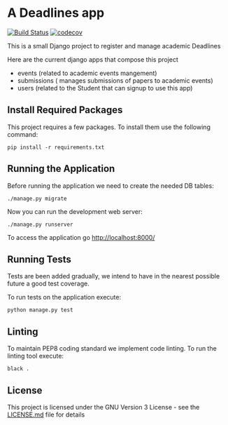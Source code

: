 # A Deadlines app

[![Build Status](https://travis-ci.com/marceloFA/deadlines_app.svg?branch=master)](https://travis-ci.com/marceloFA/deadlines_app)
[![codecov](https://codecov.io/gh/marceloFA/deadlines_app/branch/master/graph/badge.svg)](https://codecov.io/gh/marceloFA/deadlines_app)

This is a small Django project to register and manage academic Deadlines

Here are the current django apps that compose this project
- events (related to academic events mangement)
- submissions ( manages submissions of papers to academic events)
- users (related to the Student that can signup to use this app)


## Install Required Packages

This project requires a few packages. To install them use the following command:

    pip install -r requirements.txt



## Running the Application

Before running the application we need to create the needed DB tables:

    ./manage.py migrate

Now you can run the development web server:

    ./manage.py runserver
    
To access the application go <http://localhost:8000/>

## Running Tests
Tests are been added gradually, we intend to have in the nearest possible future a good test coverage.

To run tests on the application execute:

    python manage.py test

## Linting

To maintain PEP8 coding standard we implement code linting.
To run the linting tool execute: 

`black .`

## License

This project is licensed under the  GNU Version 3 License - see the [LICENSE.md](LICENSE.md) file for details
